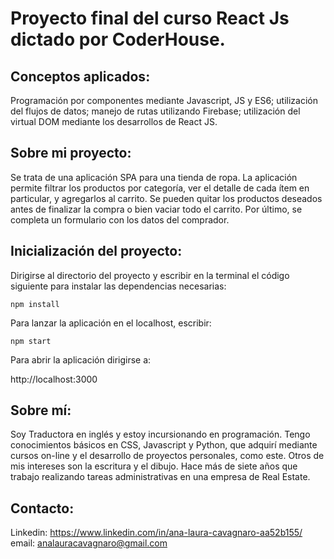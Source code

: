 # Proyecto final del curso React Js dictado por CoderHouse.


## Conceptos aplicados: 

Programación por componentes mediante Javascript, JS y ES6; utilización del flujos de datos; manejo de rutas utilizando Firebase; utilización del virtual DOM mediante los desarrollos de React JS. 


## Sobre mi proyecto: 

Se trata de una aplicación SPA para una tienda de ropa. La aplicación permite filtrar los productos por categoría, ver el detalle de cada ítem en particular, y agregarlos al carrito. Se pueden quitar los productos deseados antes de finalizar la compra o bien vaciar todo el carrito. Por último, se completa un formulario con los datos del comprador.

## Inicialización del proyecto:

Dirigirse al directorio del proyecto y escribir en la terminal el código siguiente para instalar las dependencias necesarias:


    npm install
    


Para lanzar la aplicación en el localhost, escribir: 


    npm start


Para abrir la aplicación dirigirse a:

http://localhost:3000


## Sobre mí: 

Soy Traductora en inglés y estoy incursionando en programación. Tengo conocimientos básicos en CSS, Javascript y Python, que adquirí mediante cursos on-line y el desarrollo de proyectos personales, como este. Otros de mis intereses son la escritura y el dibujo. Hace más de siete años que trabajo realizando tareas administrativas en una empresa de Real Estate. 

## Contacto: 

Linkedin: https://www.linkedin.com/in/ana-laura-cavagnaro-aa52b155/  
email: analauracavagnaro@gmail.com



